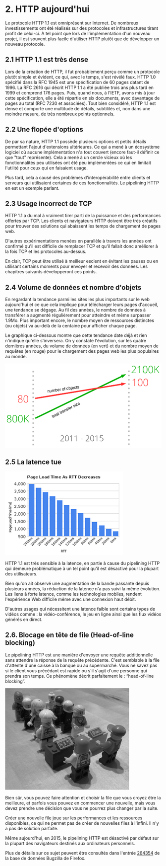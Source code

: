 # 2. HTTP aujourd'hui

Le protocole HTTP 1.1 est omniprésent sur Internet. De nombreux investissements ont été réalisés sur des protocoles et infrastructures tirant profit de celui-ci. À tel point que lors de l'implémentation d'un nouveau projet, il est souvent plus facile d'utiliser HTTP plutôt que de développer un nouveau protocole.

## 2.1 HTTP 1.1 est très dense

Lors de la création de HTTP, il fut probablement perçu comme un protocole plutôt simple et évident, ce qui, avec le temps, s'est révélé faux. HTTP 1.0 spécifié dans la RFC 1945 est une spécification de 60 pages datant de 1996. La RFC 2616 qui décrit HTTP 1.1 a été publiée trois ans plus tard en 1999 et comprend 176 pages. Puis, quand nous, à l'IETF, avons mis à jour cette spécification, elle a été répartie en six documents, avec davantage de pages au total \(RFC 7230 et associées\). Tout bien considéré, HTTP 1.1 est dense et comporte une multitude de détails, subtilités et, non dans une moindre mesure, de très nombreux points optionnels.

## 2.2 Une flopée d'options

De par sa nature, HTTP 1.1 possède plusieurs options et petits détails permettant l'ajout d'extensions ultérieures. Ce qui a mené à un écosystème logiciel où aucune implémentation n'a tout couvert \(encore faut-il définir ce que "tout" représente\). Cela a mené à un cercle vicieux où les fonctionnalités peu utilisées ont été peu implémentées ce qui en limitait l'utilité pour ceux qui en faisaient usage.

Plus tard, cela a causé des problèmes d'interopérabilité entre clients et serveurs qui utilisaient certaines de ces fonctionnalités. Le pipelining HTTP en est un exemple parlant.

## 2.3 Usage incorrect de TCP

HTTP 1.1 a du mal à vraiment tirer parti de la puissance et des performances offertes par TCP. Les clients et navigateurs HTTP doivent être très créatifs pour trouver des solutions qui abaissent les temps de chargement de pages web.

D'autres expérimentations menées en parallèle à travers les années ont confirmé qu'il est difficile de remplacer TCP et qu'il fallait donc améliorer à la fois TCP et les protocoles au-dessus.

En clair, TCP peut être utilisé à meilleur escient en évitant les pauses ou en utilisant certains moments pour envoyer et recevoir des données. Les chapitres suivants développeront ces points.

## 2.4 Volume de données et nombre d'objets

En regardant la tendance parmi les sites les plus importants sur le web aujourd'hui et ce que cela implique pour télécharger leurs pages d'accueil, une tendance se dégage. Au fil des années, le nombre de données à transférer a augmenté régulièrement pour atteindre et même surpasser 1.9Mo. Plus important encore, le nombre moyen de ressources distinctes \(ou objets\) va au-delà de la centaine pour afficher chaque page.

Le graphique ci-dessous montre que cette tendance date déjà et rien n'indique qu'elle s'inversera. On y constate l'évolution, sur les quatre dernières années, du volume de données \(en vert\) et du nombre moyen de requêtes \(en rouge\) pour le chargement des pages web les plus populaires au monde.

![&#xE9;volution du volume des donn&#xE9;es](https://raw.githubusercontent.com/bagder/http2-explained/master/images/transfer-size-growth.png)

## 2.5 La latence tue

![](https://raw.githubusercontent.com/bagder/http2-explained/master/images/page-load-time-rtt-decreases.png)

HTTP 1.1 est très sensible à la latence, en partie à cause du pipelining HTTP qui demeure problématique à un tel point qu'il est désactivé pour la plupart des utilisateurs.

Bien qu'on ait observé une augmentation de la bande passante depuis plusieurs années, la réduction de la latence n'a pas suivi la même évolution. Les liens à forte latence, comme les technologies mobiles, rendent l'expérience Web difficile même avec une connexion haut débit.

D'autres usages qui nécessitent une latence faible sont certains types de vidéos comme : la vidéo-conférence, le jeu en ligne ainsi que les flux vidéos générés en direct.

## 2.6. Blocage en tête de file \(Head-of-line blocking\)

Le pipelining HTTP est une manière d'envoyer une requête additionnelle sans attendre la réponse de la requête précédente. C'est semblable à la file d'attente d'une caisse à la banque ou au supermarché. Vous ne savez pas si le client vous précédant est rapide ou s'il s'agit d'une personne qui prendra son temps. Ce phénomène décrit parfaitement le : “head-of-line blocking”.

![](https://raw.githubusercontent.com/bagder/http2-explained/master/images/head-of-line-blocking.jpg)

Bien sûr, vous pouvez faire attention et choisir la file que vous croyez être la meilleure, et parfois vous pouvez en commencer une nouvelle, mais vous devez prendre une décision que vous ne pourrez plus changer par la suite.

Créer une nouvelle file joue sur les performances et les ressources disponibles, ce qui ne permet pas de créer de nouvelles files à l'infini. Il n'y a pas de solution parfaite.

Même aujourd'hui, en 2015, le pipelining HTTP est désactivé par défaut sur la plupart des navigateurs destinés aux ordinateurs personnels.

Plus de détails sur ce sujet peuvent être consultés dans l'entrée [264354](https://bugzilla.mozilla.org/show_bug.cgi?id=264354) de la base de données Bugzilla de Firefox.

